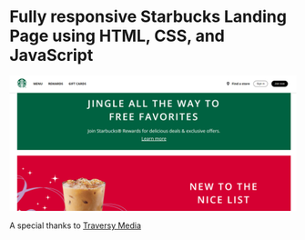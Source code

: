 # Fully responsive Starbucks Landing Page using HTML, CSS, and JavaScript

![hero section](./hero-section.png)

A special thanks to [Traversy Media](https://www.youtube.com/watch?v=x_n2FGNsm0o)
